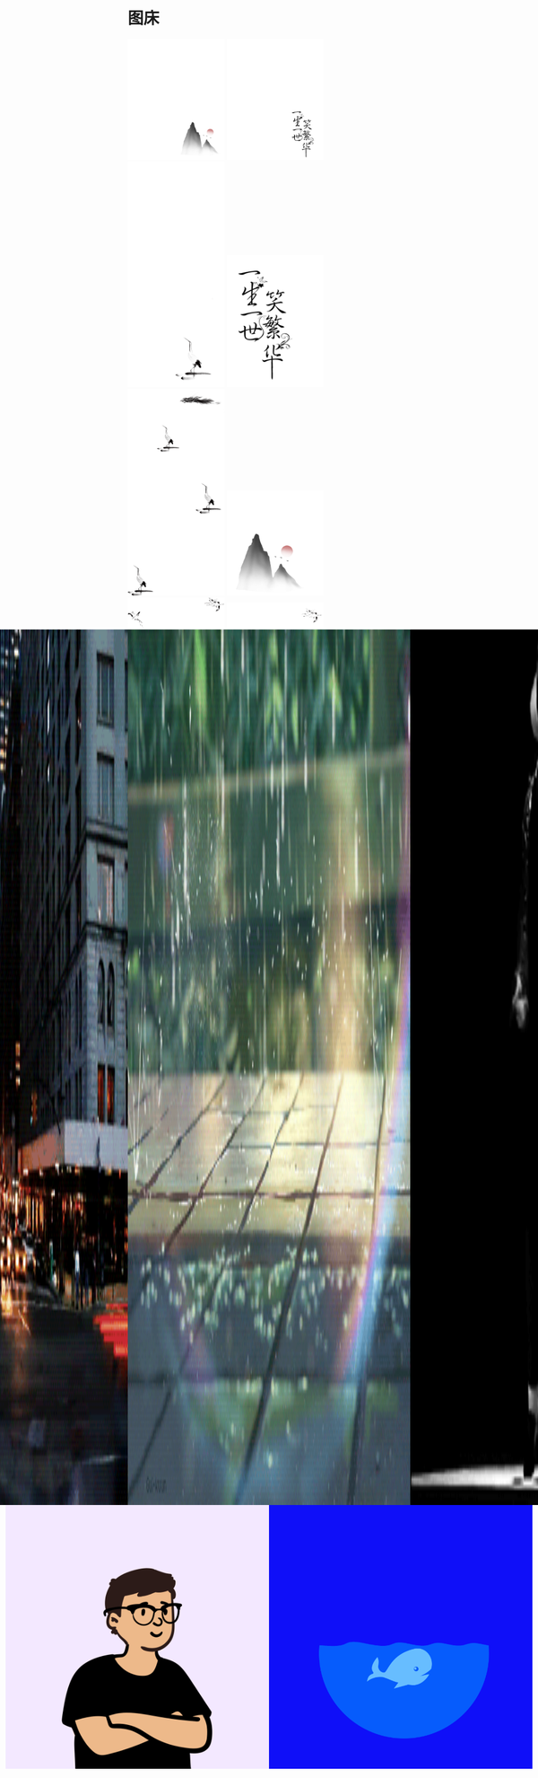# 图床

<div class="img-box">
  <img style="width: 18vw" src="./scenery-copy.png">
  <img style="width: 18vw" src="./busy-copy.png">
  <img style="width: 18vw" src="./menu-copy.png">
  <img style="width: 18vw" src="./busy.png">
  <img style="width: 18vw" src="./menu_crane.png">
  <img style="width: 18vw" src="./scenery.png">
  <img style="width: 18vw" src="./terminal_crane.png">
  <img style="width: 18vw" src="./terminal-copy.png">
</div>
<div style="display: flex; justify-content: center;">
  <img style="height: 39vh;" src="./car.gif">
  <img style="height: 39vh;" src="./giphy.gif">
  <img style="height: 39vh;" src="./jackson.gif">
</div>
<div style="display: flex; justify-content: center;">
  <img style="height: 49vw;" src="./avatar.png">
  <img style="height: 49vw;" src="./whale.gif">
</div>